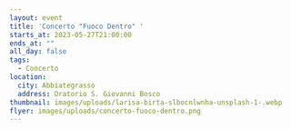 ```yaml
---
layout: event
title: 'Concerto "Fuoco Dentro" '
starts_at: 2023-05-27T21:00:00
ends_at: ""
all_day: false
tags:
  - Concerto
location:
  city: Abbiategrasso
  address: Oratorio S. Giovanni Bosco
thumbnail: images/uploads/larisa-birta-slbocnlwnha-unsplash-1-.webp
flyer: images/uploads/concerto-fuoco-dentro.png
---
```

